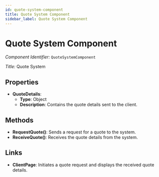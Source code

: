 ```yaml
---
id: quote-system-component
title: Quote System Component
sidebar_label: Quote System Component
---
```


# Quote System Component

*Component Identifier:* `QuoteSystemComponent`

*Title:* Quote System

## Properties
- **QuoteDetails**:
  - **Type**: Object
  - **Description**: Contains the quote details sent to the client.

## Methods
- **RequestQuote()**: Sends a request for a quote to the system.
- **ReceiveQuote()**: Receives the quote details from the system.

## Links
- **ClientPage**: Initiates a quote request and displays the received quote details.
